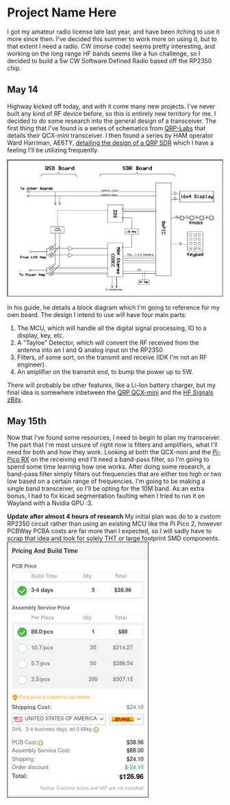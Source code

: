 # Project Name Here

I got my amateur radio license late last year, and have been itching to use it more since then. I've decided this summer to work more on using it, but to that extent I need a radio. CW (morse code) seems pretty interesting, and working on the long range HF bands seems like a fun challenge, so I decided to build a 5w CW Software Defined Radio based off the RP2350 chip.

## May 14

Highway kicked off today, and with it come many new projects.
I've never built any kind of RF device before, so this is entirely new territory for me.
I decided to do some research into the general design of a transceiver.
The first thing that I've found is a series of schematics from [QRP-Labs](https://qrp-labs.com/) that details their QCX-mini transceiver. I then found a series by HAM operator Ward Harriman, AE6TY, [detailing the design of a QRP SDR](https://www.ae6ty.com/wp-content/uploads/2024/06/QRP-SDR-1a.pdf) which I have a feeling I'll be utilizing frequently.

![AE6TY's SDR block diagram](./assets/ae6ty_block_diagram.png)

In his guide, he details a block diagram which I'm going to reference for my own board. The design I intend to use will have four main parts:

1. The MCU, which will handle all the digital signal processing, IO to a display, key, etc.
2. A "Tayloe" Detector, which will convert the RF received from the antenna into an I and Q analog input on the RP2350
3. Filters, of some sort, on the transmit and receive (IDK I'm not an RF engineer).
4. An amplifier on the transmit end, to bump the power up to 5W.

There will probably be other features, like a Li-Ion battery charger, but my final idea is somewhere inbetween the [QRP QCX-mini](https://qrp-labs.com/qcxmini.html) and the [HF Signals zBitx](https://www.hfsignals.com/index.php/zbitx/).

## May 15th

Now that I've found some resources, I need to begin to plan my transceiver. The part that I'm most unsure of right now is filters and amplifiers, what I'll need for both and how they work. Looking at both the QCX-mini and the [Pi-Pico RX](https://101-things.readthedocs.io/en/latest/radio_receiver.html) on the receiving end I'll need a band-pass filter, so I'm going to spend some time learning how one works. After doing some research, a band-pass filter simply filters out frequencies that are either too high or two low based on a certain range of frequencies. I'm going to be making a single band transceiver, so I'll be opting for the 10M band. As an extra bonus, I had to fix kicad segmentation faulting when I tried to run it on Wayland with a Nvidia GPU :3.

**Update after almost 4 hours of research**
My initial plan was do to a custom RP2350 circuit rather than using an existing MCU like the Pi Pico 2, however PCBWay PCBA costs are far more than I expected, so I will sadly have to scrap that idea and look for solely THT or large footprint SMD components.
![PCBWay PCBA costs ;w;](./assets/PCBA_Cost.png)
